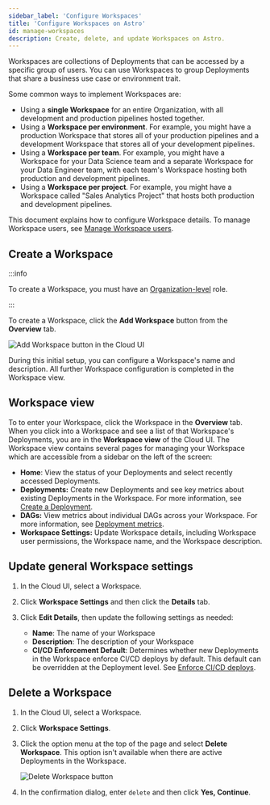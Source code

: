 ```yaml
---
sidebar_label: 'Configure Workspaces'
title: 'Configure Workspaces on Astro'
id: manage-workspaces
description: Create, delete, and update Workspaces on Astro.
---
```


Workspaces are collections of Deployments that can be accessed by a specific group of users. You can use Workspaces to group Deployments that share a business use case or environment trait.

Some common ways to implement Workspaces are:

- Using a **single Workspace** for an entire Organization, with all development and production pipelines hosted together.
- Using a **Workspace per environment**. For example, you might have a production Workspace that stores all of your production pipelines and a development Workspace that stores all of your development pipelines.
- Using a **Workspace per team**. For example, you might have a Workspace for your Data Science team and a separate Workspace for your Data Engineer team, with each team's Workspace hosting both production and development pipelines.
- Using a **Workspace per project**. For example, you might have a Workspace called "Sales Analytics Project" that hosts both production and development pipelines.

This document explains how to configure Workspace details. To manage Workspace users, see [Manage Workspace users](manage-workspace-users.md).

## Create a Workspace

:::info

To create a Workspace, you must have an [Organization-level](user-permissions.md#organization-roles) role.

:::

To create a Workspace, click the **Add Workspace** button from the **Overview** tab.

![Add Workspace button in the Cloud UI](/img/docs/add-workspace.png)

During this initial setup, you can configure a Workspace's name and description. All further Workspace configuration is completed in the Workspace view.

## Workspace view

To to enter your Workspace, click the Workspace in the **Overview** tab. When you click into a Workspace and see a list of that Workspace's Deployments, you are in the **Workspace view** of the Cloud UI. The Workspace view contains several pages for managing your Workspace which are accessible from a sidebar on the left of the screen:

- **Home**: View the status of your Deployments and select recently accessed Deployments. 
- **Deployments:** Create new Deployments and see key metrics about existing Deployments in the Workspace. For more information, see [Create a Deployment](create-deployment.md).
- **DAGs:** View metrics about individual DAGs across your Workspace. For more information, see [Deployment metrics](deployment-metrics.md#dag-and-task-runs).
- **Workspace Settings:** Update Workspace details, including Workspace user permissions, the Workspace name, and the Workspace description.

## Update general Workspace settings

1. In the Cloud UI, select a Workspace.
   
2. Click **Workspace Settings** and then click the **Details** tab.
   
3. Click **Edit Details**, then update the following settings as needed:

    - **Name**: The name of your Workspace
    - **Description**: The description of your Workspace
    - **CI/CD Enforcement Default**: Determines whether new Deployments in the Workspace enforce CI/CD deploys by default. This default can be overridden at the Deployment level. See [Enforce CI/CD deploys](deployment-settings.md#enforce-cicd-deploys).

## Delete a Workspace

1. In the Cloud UI, select a Workspace.
   
2. Click **Workspace Settings**.
   
3. Click the option menu at the top of the page and select **Delete Workspace**. This option isn't available when there are active Deployments in the Workspace.

    ![Delete Workspace button](/img/docs/delete-workspace.png)

4. In the confirmation dialog, enter `delete` and then click **Yes, Continue**.

